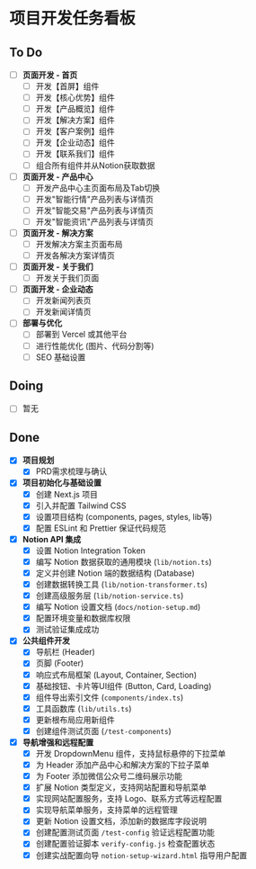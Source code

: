 # 项目开发任务看板

## To Do

- [ ] **页面开发 - 首页**
  - [ ] 开发【首屏】组件
  - [ ] 开发【核心优势】组件
  - [ ] 开发【产品概览】组件
  - [ ] 开发【解决方案】组件
  - [ ] 开发【客户案例】组件
  - [ ] 开发【企业动态】组件
  - [ ] 开发【联系我们】组件
  - [ ] 组合所有组件并从Notion获取数据
- [ ] **页面开发 - 产品中心**
  - [ ] 开发产品中心主页面布局及Tab切换
  - [ ] 开发"智能行情"产品列表与详情页
  - [ ] 开发"智能交易"产品列表与详情页
  - [ ] 开发"智能资讯"产品列表与详情页
- [ ] **页面开发 - 解决方案**
  - [ ] 开发解决方案主页面布局
  - [ ] 开发各解决方案详情页
- [ ] **页面开发 - 关于我们**
  - [ ] 开发关于我们页面
- [ ] **页面开发 - 企业动态**
  - [ ] 开发新闻列表页
  - [ ] 开发新闻详情页
- [ ] **部署与优化**
  - [ ] 部署到 Vercel 或其他平台
  - [ ] 进行性能优化 (图片、代码分割等)
  - [ ] SEO 基础设置

## Doing

- [ ] 暂无

## Done

- [x] **项目规划**
  - [x] PRD需求梳理与确认
- [x] **项目初始化与基础设置**
  - [x] 创建 Next.js 项目
  - [x] 引入并配置 Tailwind CSS
  - [x] 设置项目结构 (components, pages, styles, lib等)
  - [x] 配置 ESLint 和 Prettier 保证代码规范
- [x] **Notion API 集成**
  - [x] 设置 Notion Integration Token
  - [x] 编写 Notion 数据获取的通用模块 (`lib/notion.ts`)
  - [x] 定义并创建 Notion 端的数据结构 (Database)
  - [x] 创建数据转换工具 (`lib/notion-transformer.ts`)
  - [x] 创建高级服务层 (`lib/notion-service.ts`)
  - [x] 编写 Notion 设置文档 (`docs/notion-setup.md`)
  - [x] 配置环境变量和数据库权限
  - [x] 测试验证集成成功
- [x] **公共组件开发**
  - [x] 导航栏 (Header)
  - [x] 页脚 (Footer)
  - [x] 响应式布局框架 (Layout, Container, Section)
  - [x] 基础按钮、卡片等UI组件 (Button, Card, Loading)
  - [x] 组件导出索引文件 (`components/index.ts`)
  - [x] 工具函数库 (`lib/utils.ts`)
  - [x] 更新根布局应用新组件
  - [x] 创建组件测试页面 (`/test-components`)
- [x] **导航增强和远程配置**
  - [x] 开发 DropdownMenu 组件，支持鼠标悬停的下拉菜单
  - [x] 为 Header 添加产品中心和解决方案的下拉子菜单
  - [x] 为 Footer 添加微信公众号二维码展示功能
  - [x] 扩展 Notion 类型定义，支持网站配置和导航菜单
  - [x] 实现网站配置服务，支持 Logo、联系方式等远程配置
  - [x] 实现导航菜单服务，支持菜单的远程管理
  - [x] 更新 Notion 设置文档，添加新的数据库字段说明
  - [x] 创建配置测试页面 `/test-config` 验证远程配置功能
  - [x] 创建配置验证脚本 `verify-config.js` 检查配置状态
  - [x] 创建实战配置向导 `notion-setup-wizard.html` 指导用户配置

